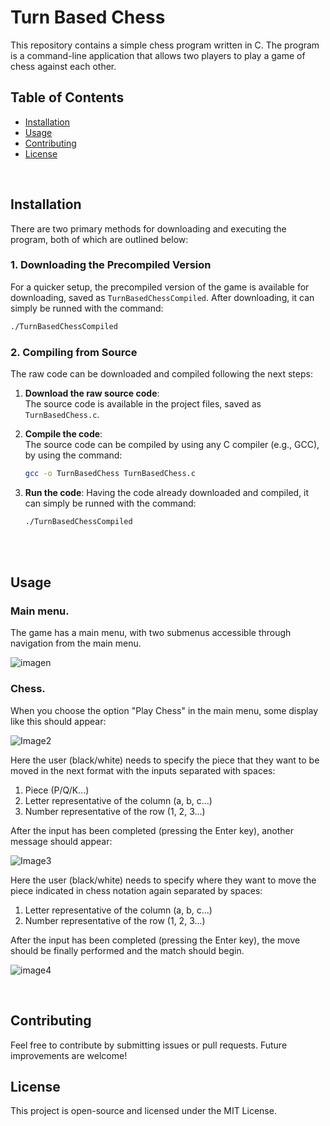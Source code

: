 # Turn Based Chess

This repository contains a simple chess program written in C. The program is a command-line application that allows two players to play a game of chess against each other.

## Table of Contents

- [Installation](#installation)
- [Usage](#usage)
- [Contributing](#contributing)
- [License](#license)

<br>

## Installation
There are two primary methods for downloading and executing the program, both of which are outlined below:

### 1. **Downloading the Precompiled Version**
For a quicker setup, the precompiled version of the game is available for downloading, saved as `TurnBasedChessCompiled`. After downloading, it can simply be runned with the command:
   ```bash
   ./TurnBasedChessCompiled
  ```

### 2. **Compiling from Source**
The raw code can be downloaded and compiled following the next steps:

1. **Download the raw source code**:  
   The source code is available in the project files, saved as `TurnBasedChess.c`.

2. **Compile the code**:  
   The source code can be compiled by using any C compiler (e.g., GCC), by using the command:
   ```bash
   gcc -o TurnBasedChess TurnBasedChess.c

3. **Run the code**:
   Having the code already downloaded and compiled, it can simply be runned with the command:
   ```bash
   ./TurnBasedChessCompiled
   
<br>
<br>

## Usage

### Main menu.
The game has a main menu, with two submenus accessible through navigation from the main menu.

![imagen](https://github.com/user-attachments/assets/d144a41c-748d-43d0-b9eb-90374c20d982)



### Chess.
When you choose the option "Play Chess" in the main menu, some display like this should appear:

![Image2](https://github.com/user-attachments/assets/c765901c-ceb0-42d7-b5ff-54b9f4ea94bc)

Here the user (black/white) needs to specify the piece that they want to be moved in the next format with the inputs separated with spaces:
1. Piece (P/Q/K...) 
2. Letter representative of the column (a, b, c...)
3. Number representative of the row (1, 2, 3...)

After the input has been completed (pressing the Enter key), another message should appear:

![Image3](https://github.com/user-attachments/assets/3ab69e7c-8d8f-4d1d-906b-1f35bb75809a)

Here the user (black/white) needs to specify where they want to move the piece indicated in chess notation again separated by spaces:
1. Letter representative of the column (a, b, c...)
2. Number representative of the row (1, 2, 3...)

After the input has been completed (pressing the Enter key), the move should be finally performed and the match should begin.

![image4](https://github.com/user-attachments/assets/2d159cc8-19e2-4250-89ea-74836bc52da4)

<br>

## Contributing
Feel free to contribute by submitting issues or pull requests. Future improvements are welcome!

## License
This project is open-source and licensed under the MIT License.
